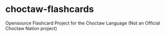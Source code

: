# choctaw-flashcards
Opensource Flashcard Project for the Choctaw Language (Not an Official Choctaw Nation project)
